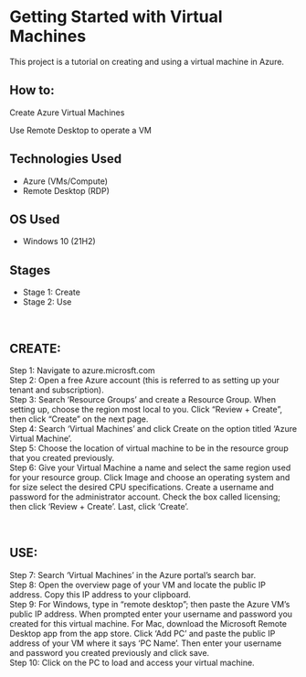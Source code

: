 
<h1>Getting Started with Virtual Machines</h1>
This project is a tutorial on creating and using a virtual machine in Azure. <br />


<h2>How to:</h2>


<p>
Create Azure Virtual Machines </p>
<p>
Use Remote Desktop to operate a VM </p>


<h2>Technologies Used</h2>

- Azure (VMs/Compute)
- Remote Desktop (RDP)

<h2>OS Used </h2>

- Windows 10 (21H2)

<h2>Stages</h2>

- Stage 1: Create
- Stage 2: Use

</br>

<h2>CREATE:</h2>
<p>
Step 1: Navigate to azure.microsft.com </br>
Step 2: Open a free Azure account (this is referred to as setting up your tenant and subscription). </br>
Step 3: Search ‘Resource Groups’ and create a Resource Group. When setting up, choose the region most local to you. Click “Review + Create”, then click “Create” on the next page. </br>
Step 4: Search ‘Virtual Machines’ and click Create on the option titled ‘Azure Virtual Machine’. </br>
Step 5: Choose the location of virtual machine to be in the resource group that you created previously. </br>
Step 6: Give your Virtual Machine a name and select the same region used for your resource group. Click Image and choose an operating system and for size select the desired CPU specifications. Create a username and password for the administrator account. Check the box called licensing; then click ‘Review + Create’. Last, click ‘Create’.
</p>
<br />

<h2>USE:</h2>
<p>
Step 7: Search ‘Virtual Machines’ in the Azure portal’s search bar. </br>
Step 8: Open the overview page of your VM and locate the public IP address. Copy this IP address to your clipboard. </br>
Step 9: For Windows, type in “remote desktop”; then paste the Azure VM’s public IP address. When prompted enter your username and password you created for this virtual machine. For Mac, download the Microsoft Remote Desktop app from the app store. Click ‘Add PC’ and paste the public IP address of your VM where it says ‘PC Name’. Then enter your username and password you created previously and click save. </br>
Step 10: Click on the PC to load and access your virtual machine.
</p>
<br />


